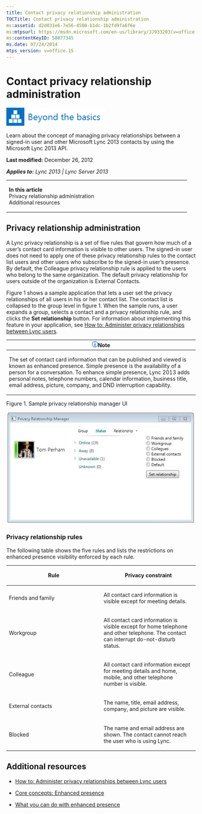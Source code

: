 ```yaml
---
title: Contact privacy relationship administration
TOCTitle: Contact privacy relationship administration
ms:assetid: d2d031e6-7e56-4500-b1dc-1b2fd9fa6f6e
ms:mtpsurl: https://msdn.microsoft.com/en-us/library/JJ933203(v=office.15)
ms:contentKeyID: 50877345
ms.date: 07/24/2014
mtps_version: v=office.15
---
```


# Contact privacy relationship administration

![Beyond the basics topic](images/JJ937254.mod_icon_beyondbasics_long(Office.15).png "Beyond the basics topic")

Learn about the concept of managing privacy relationships between a signed-in user and other Microsoft Lync 2013 contacts by using the Microsoft Lync 2013 API.

**Last modified:** December 26, 2012

***Applies to:** Lync 2013 | Lync Server 2013*

<table>
<colgroup>
<col style="width: 50%" />
<col style="width: 50%" />
</colgroup>
<tbody>
<tr class="odd">
<td><p><strong>In this article</strong><br />
Privacy relationship administration<br />
Additional resources</p></td>
<td><p></p></td>
</tr>
</tbody>
</table>

## Privacy relationship administration

A Lync privacy relationship is a set of five rules that govern how much of a user’s contact card information is visible to other users. The signed-in user does not need to apply one of these privacy relationship rules to the contact list users and other users who subscribe to the signed-in user’s presence. By default, the Colleague privacy relationship rule is applied to the users who belong to the same organization. The default privacy relationship for users outside of the organization is External Contacts.

Figure 1 shows a sample application that lets a user set the privacy relationships of all users in his or her contact list. The contact list is collapsed to the group level in figure 1. When the sample runs, a user expands a group, selects a contact and a privacy relationship rule, and clicks the **Set relationship** button. For information about implementing this feature in your application, see [How to: Administer privacy relationships between Lync users](how-to-administer-privacy-relationships-between-lync-users.md).

<table>
<colgroup>
<col style="width: 100%" />
</colgroup>
<thead>
<tr class="header">
<th><img src="images/JJ933112.alert_note(Office.15).gif" title="Note" alt="Note" /><strong>Note</strong></th>
</tr>
</thead>
<tbody>
<tr class="odd">
<td><p>The set of contact card information that can be published and viewed is known as enhanced presence. Simple presence is the availability of a person for a conversation. To enhance simple presence, Lync 2013 adds personal notes, telephone numbers, calendar information, business title, email address, picture, company, and DND interruption capability.</p></td>
</tr>
</tbody>
</table>

Figure 1. Sample privacy relationship manager UI

  
![Screen shot of privacy relationship manager UI](images/JJ933203.LyncClientSDK_PrivacyRelationshipManagement(Office.15).jpg "Screen shot of privacy relationship manager UI")

### Privacy relationship rules

The following table shows the five rules and lists the restrictions on enhanced presence visibility enforced by each rule.

<table>
<colgroup>
<col style="width: 50%" />
<col style="width: 50%" />
</colgroup>
<thead>
<tr class="header">
<th><p>Rule</p></th>
<th><p>Privacy constraint</p></th>
</tr>
</thead>
<tbody>
<tr class="odd">
<td><p>Friends and family</p></td>
<td><p>All contact card information is visible except for meeting details.</p></td>
</tr>
<tr class="even">
<td><p>Workgroup</p></td>
<td><p>All contact card information is visible except for home telephone and other telephone. The contact can interrupt do-not-disturb status.</p></td>
</tr>
<tr class="odd">
<td><p>Colleague</p></td>
<td><p>All contact card information except for meeting details and home, mobile, and other telephone number is visible.</p></td>
</tr>
<tr class="even">
<td><p>External contacts</p></td>
<td><p>The name, title, email address, company, and picture are visible.</p></td>
</tr>
<tr class="odd">
<td><p>Blocked</p></td>
<td><p>The name and email address are shown. The contact cannot reach the user who is using Lync.</p></td>
</tr>
</tbody>
</table>

## Additional resources

  - [How to: Administer privacy relationships between Lync users](how-to-administer-privacy-relationships-between-lync-users.md)

  - [Core concepts: Enhanced presence](core-concepts-enhanced-presence.md)

  - [What you can do with enhanced presence](what-you-can-do-with-enhanced-presence.md)

